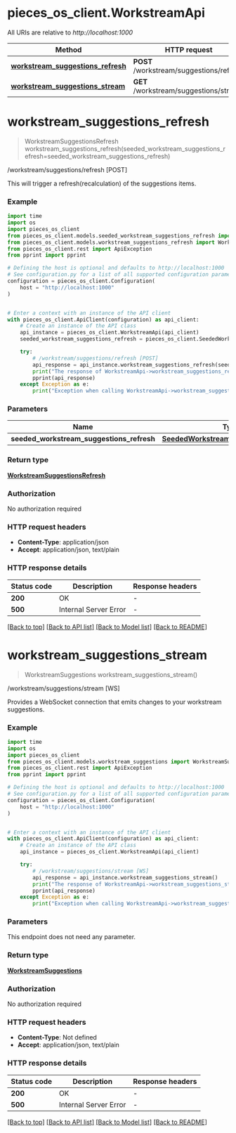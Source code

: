 # pieces_os_client.WorkstreamApi

All URIs are relative to *http://localhost:1000*

Method | HTTP request | Description
------------- | ------------- | -------------
[**workstream_suggestions_refresh**](WorkstreamApi.md#workstream_suggestions_refresh) | **POST** /workstream/suggestions/refresh | /workstream/suggestions/refresh [POST]
[**workstream_suggestions_stream**](WorkstreamApi.md#workstream_suggestions_stream) | **GET** /workstream/suggestions/stream | /workstream/suggestions/stream [WS]


# **workstream_suggestions_refresh**
> WorkstreamSuggestionsRefresh workstream_suggestions_refresh(seeded_workstream_suggestions_refresh=seeded_workstream_suggestions_refresh)

/workstream/suggestions/refresh [POST]

This will trigger a refresh(recalculation) of the suggestions items.

### Example

```python
import time
import os
import pieces_os_client
from pieces_os_client.models.seeded_workstream_suggestions_refresh import SeededWorkstreamSuggestionsRefresh
from pieces_os_client.models.workstream_suggestions_refresh import WorkstreamSuggestionsRefresh
from pieces_os_client.rest import ApiException
from pprint import pprint

# Defining the host is optional and defaults to http://localhost:1000
# See configuration.py for a list of all supported configuration parameters.
configuration = pieces_os_client.Configuration(
    host = "http://localhost:1000"
)


# Enter a context with an instance of the API client
with pieces_os_client.ApiClient(configuration) as api_client:
    # Create an instance of the API class
    api_instance = pieces_os_client.WorkstreamApi(api_client)
    seeded_workstream_suggestions_refresh = pieces_os_client.SeededWorkstreamSuggestionsRefresh() # SeededWorkstreamSuggestionsRefresh |  (optional)

    try:
        # /workstream/suggestions/refresh [POST]
        api_response = api_instance.workstream_suggestions_refresh(seeded_workstream_suggestions_refresh=seeded_workstream_suggestions_refresh)
        print("The response of WorkstreamApi->workstream_suggestions_refresh:\n")
        pprint(api_response)
    except Exception as e:
        print("Exception when calling WorkstreamApi->workstream_suggestions_refresh: %s\n" % e)
```



### Parameters

Name | Type | Description  | Notes
------------- | ------------- | ------------- | -------------
 **seeded_workstream_suggestions_refresh** | [**SeededWorkstreamSuggestionsRefresh**](SeededWorkstreamSuggestionsRefresh.md)|  | [optional] 

### Return type

[**WorkstreamSuggestionsRefresh**](WorkstreamSuggestionsRefresh.md)

### Authorization

No authorization required

### HTTP request headers

 - **Content-Type**: application/json
 - **Accept**: application/json, text/plain

### HTTP response details
| Status code | Description | Response headers |
|-------------|-------------|------------------|
**200** | OK |  -  |
**500** | Internal Server Error |  -  |

[[Back to top]](#) [[Back to API list]](../README.md#documentation-for-api-endpoints) [[Back to Model list]](../README.md#documentation-for-models) [[Back to README]](../README.md)

# **workstream_suggestions_stream**
> WorkstreamSuggestions workstream_suggestions_stream()

/workstream/suggestions/stream [WS]

Provides a WebSocket connection that emits changes to your workstream suggestions.

### Example

```python
import time
import os
import pieces_os_client
from pieces_os_client.models.workstream_suggestions import WorkstreamSuggestions
from pieces_os_client.rest import ApiException
from pprint import pprint

# Defining the host is optional and defaults to http://localhost:1000
# See configuration.py for a list of all supported configuration parameters.
configuration = pieces_os_client.Configuration(
    host = "http://localhost:1000"
)


# Enter a context with an instance of the API client
with pieces_os_client.ApiClient(configuration) as api_client:
    # Create an instance of the API class
    api_instance = pieces_os_client.WorkstreamApi(api_client)

    try:
        # /workstream/suggestions/stream [WS]
        api_response = api_instance.workstream_suggestions_stream()
        print("The response of WorkstreamApi->workstream_suggestions_stream:\n")
        pprint(api_response)
    except Exception as e:
        print("Exception when calling WorkstreamApi->workstream_suggestions_stream: %s\n" % e)
```



### Parameters
This endpoint does not need any parameter.

### Return type

[**WorkstreamSuggestions**](WorkstreamSuggestions.md)

### Authorization

No authorization required

### HTTP request headers

 - **Content-Type**: Not defined
 - **Accept**: application/json, text/plain

### HTTP response details
| Status code | Description | Response headers |
|-------------|-------------|------------------|
**200** | OK |  -  |
**500** | Internal Server Error |  -  |

[[Back to top]](#) [[Back to API list]](../README.md#documentation-for-api-endpoints) [[Back to Model list]](../README.md#documentation-for-models) [[Back to README]](../README.md)

